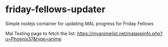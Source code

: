 # friday-fellows-updater
Simple nodejs container for updating MAL progress for Friday Fellows


Mal Testing page to fetch the list:
https://myanimelist.net/malappinfo.php?u=Phoenix37&type=anime
